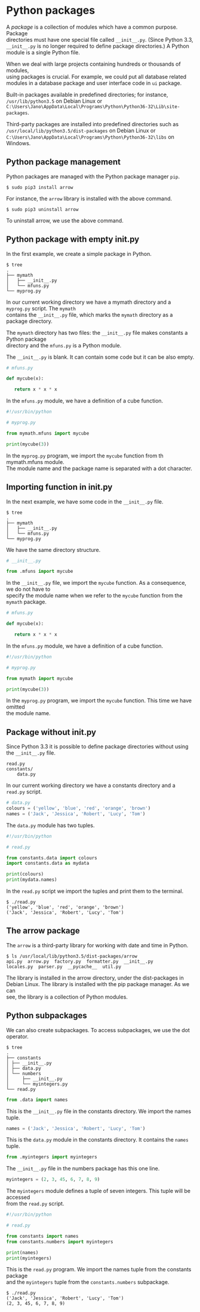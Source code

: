 # Python packages 

A *package* is a collection of modules which have a common purpose. Package  
directories must have one special file called `__init__.py`. (Since Python 3.3,  
`__init__.py` is no longer required to define package directories.) A Python  
module is a single Python file.  

When we deal with large projects containing hundreds or thousands of modules,  
using packages is crucial. For example, we could put all database related  
modules in a database package and user interface code in `ui` package.   

Built-in packages available in predefined directories; for instance,  
`/usr/lib/python3.5` on Debian Linux or  
`C:\Users\Jano\AppData\Local\Programs\Python\Python36-32\Lib\site-packages`.    

Third-party packages are installed into predefined directories such as  
`/usr/local/lib/python3.5/dist-packages` on Debian Linux or  
`C:\Users\Jano\AppData\Local\Programs\Python\Python36-32\libs` on Windows. 

## Python package management

Python packages are managed with the Python package manager `pip`.  

`$ sudo pip3 install arrow`  

For instance, the `arrow` library is installed with the above command.  

`$ sudo pip3 uninstall arrow`  

To uninstall arrow, we use the above command.

## Python package with empty __init__.py

In the first example, we create a simple package in Python.

```
$ tree
.
├── mymath
│   ├── __init__.py
│   └── mfuns.py
└── myprog.py
```

In our current working directory we have a mymath directory and a `myprog.py` script. The `mymath`  
contains the `__init__.py` file, which marks the `mymath` directory as a package directory.

The `mymath` directory has two files: the `__init__.py` file makes constants a Python package  
directory and the `mfuns.py` is a Python module.

The `__init__.py` is blank. It can contain some code but it can be also empty.  

```python
# mfuns.py

def mycube(x):

   return x * x * x 
```

In the `mfuns.py` module, we have a definition of a cube function.  

```python
#!/usr/bin/python

# myprog.py

from mymath.mfuns import mycube

print(mycube(3))
```

In the `myprog.py` program, we import the `mycube` function from th mymath.mfuns module.  
The module name and the package name is separated with a dot character.  

## Importing function in __init__.py

In the next example, we have some code in the `__init__.py` file.

```
$ tree
.
├── mymath
│   ├── __init__.py
│   └── mfuns.py
└── myprog.py
```

We have the same directory structure.

```python
# __init__.py

from .mfuns import mycube
```

In the `__init__.py` file, we import the `mycube` function. As a consequence, we do not have to  
specify the module name when we refer to the `mycube` function from the `mymath` package.

```python
# mfuns.py

def mycube(x):

   return x * x * x 
```

In the `mfuns.py` module, we have a definition of a cube function.  

```python
#!/usr/bin/python

# myprog.py

from mymath import mycube

print(mycube(3))
```

In the `myprog.py` program, we import the `mycube` function. This time we have omitted  
the module name.

## Package without __init__.py

Since Python 3.3 it is possible to define package directories without using the `__init__.py` file.

```
read.py
constants/
    data.py 
```

In our current working directory we have a constants directory and a `read.py` script.

```python
# data.py
colours = ('yellow', 'blue', 'red', 'orange', 'brown')
names = ('Jack', 'Jessica', 'Robert', 'Lucy', 'Tom')
```

The `data.py` module has two tuples.

```python
#!/usr/bin/python

# read.py

from constants.data import colours
import constants.data as mydata

print(colours)
print(mydata.names)
```

In the `read.py` script we import the tuples and print them to the terminal.

```
$ ./read.py 
('yellow', 'blue', 'red', 'orange', 'brown')
('Jack', 'Jessica', 'Robert', 'Lucy', 'Tom')
```

## The arrow package

The `arrow` is a third-party library for working with date and time in Python.

```
$ ls /usr/local/lib/python3.5/dist-packages/arrow
api.py  arrow.py  factory.py  formatter.py  __init__.py  
locales.py  parser.py  __pycache__  util.py
```

The library is installed in the arrow directory, under the dist-packages in   
Debian Linux. The library is installed with the pip package manager. As we can  
see, the library is a collection of Python modules.

## Python subpackages

We can also create subpackages. To access subpackages, we use the dot operator.

```
$ tree
.
├── constants
│ ├── __init__.py
│ ├── data.py
│ └── numbers
│     ├── __init__.py
│     └── myintegers.py
└── read.py
```

```python
from .data import names
```

This is the `__init__.py` file in the constants directory. We import the names tuple.  

```python
names = ('Jack', 'Jessica', 'Robert', 'Lucy', 'Tom')
```

This is the `data.py` module in the constants directory. It contains the `names` tuple.  

```python
from .myintegers import myintegers
```

The `__init__.py` file in the numbers package has this one line.

```python
myintegers = (2, 3, 45, 6, 7, 8, 9)
```

The `myintegers` module defines a tuple of seven integers. This tuple will be accessed  
from the `read.py` script.
  
```python
#!/usr/bin/python

# read.py

from constants import names
from constants.numbers import myintegers

print(names)
print(myintegers)
```

This is the `read.py` program. We import the names tuple from the constants package  
and the `myintegers` tuple from the `constants.numbers` subpackage.  

```
$ ./read.py 
('Jack', 'Jessica', 'Robert', 'Lucy', 'Tom')
(2, 3, 45, 6, 7, 8, 9)
```
